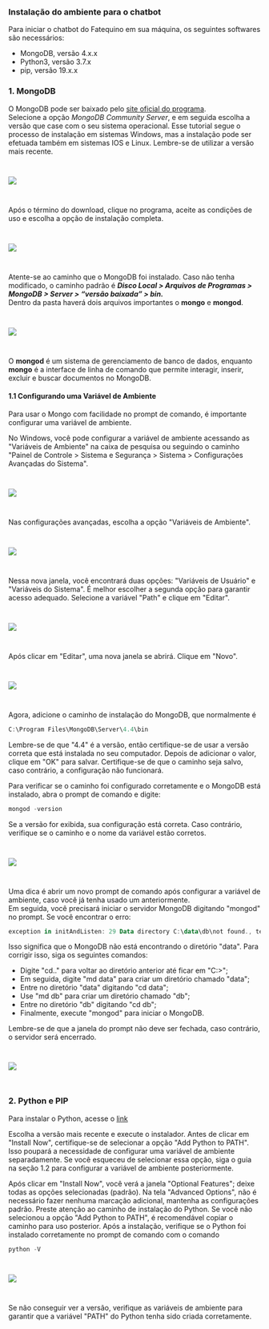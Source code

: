 
### Instalação do ambiente para o chatbot
Para iniciar o chatbot do Fatequino em sua máquina, os seguintes softwares são necessários:
- MongoDB, versão 4.x.x
- Python3, versão 3.7.x
- pip, versão 19.x.x

### 1. MongoDB

O MongoDB pode ser baixado pelo [site oficial do programa](https://www.mongodb.com/try/download/community).  
Selecione a opção <i>MongoDB Community Server</i>, e em seguida escolha a versão que case com o seu sistema operacional. Esse tutorial segue o processo de instalação em sistemas Windows, mas a instalação pode ser efetuada também em sistemas IOS e Linux. Lembre-se de utilizar a versão mais recente.

<img src="./static/readme-imgs/tela_01.png" />

Após o término do download, clique no programa, aceite as condições de uso e escolha a opção de instalação completa.

<img src="./static/readme-imgs/tela_02.png" />

Atente-se ao caminho que o MongoDB foi instalado. Caso não tenha modificado, o caminho padrão é <i><b>Disco Local > Arquivos de Programas > MongoDB > Server > “versão baixada” > bin.</b></i>  
Dentro da pasta haverá dois arquivos importantes o <b>mongo</b> e <b>mongod</b>.

<img src="./static/readme-imgs/tela_03.png" />

O <b>mongod</b> é um sistema de gerenciamento de banco de dados, enquanto <b>mongo</b> é a interface de linha de comando que permite interagir, inserir, excluir e buscar documentos no MongoDB.  

#### 1.1 Configurando uma Variável de Ambiente

Para usar o Mongo com facilidade no prompt de comando, é importante configurar uma variável de ambiente.

No Windows, você pode configurar a variável de ambiente acessando as "Variáveis de Ambiente" na caixa de pesquisa ou seguindo o caminho "Painel de Controle > Sistema e Segurança > Sistema > Configurações Avançadas do Sistema".

<img src="./static/readme-imgs/tela_04.png" />

Nas configurações avançadas, escolha a opção "Variáveis de Ambiente".

<img src="./static/readme-imgs/tela_05.png" />

Nessa nova janela, você encontrará duas opções: "Variáveis de Usuário" e "Variáveis do Sistema". É melhor escolher a segunda opção para garantir acesso adequado. Selecione a variável "Path" e clique em "Editar".

<img src="./static/readme-imgs/tela_06.png" />

Após clicar em "Editar", uma nova janela se abrirá. Clique em "Novo".

<img src="./static/readme-imgs/tela_07.png" />

Agora, adicione o caminho de instalação do MongoDB, que normalmente é 
``` powershell
C:\Program Files\MongoDB\Server\4.4\bin
```
Lembre-se de que "4.4" é a versão, então certifique-se de usar a versão correta que está instalada no seu computador. Depois de adicionar o valor, clique em "OK" para salvar. Certifique-se de que o caminho seja salvo, caso contrário, a configuração não funcionará.

Para verificar se o caminho foi configurado corretamente e o MongoDB está instalado, abra o prompt de comando e digite:
``` powershell
mongod -version
```
Se a versão for exibida, sua configuração está correta. Caso contrário, verifique se o caminho e o nome da variável estão corretos.

<img src="./static/readme-imgs/tela_08.png" />

Uma dica é abrir um novo prompt de comando após configurar a variável de ambiente, caso você já tenha usado um anteriormente.  
Em seguida, você precisará iniciar o servidor MongoDB digitando "mongod" no prompt. Se você encontrar o erro:

``` powershell
exception in initAndListen: 29 Data directory C:\data\db\not found., terminating
```

Isso significa que o MongoDB não está encontrando o diretório "data". Para corrigir isso, siga os seguintes comandos:

- Digite "cd.." para voltar ao diretório anterior até ficar em "C:>";
- Em seguida, digite "md data" para criar um diretório chamado "data";
- Entre no diretório "data" digitando "cd data";
- Use "md db" para criar um diretório chamado "db";
- Entre no diretório "db" digitando "cd db";
- Finalmente, execute "mongod" para iniciar o MongoDB.

Lembre-se de que a janela do prompt não deve ser fechada, caso contrário, o servidor será encerrado.

<img src="./static/readme-imgs/tela_09.png" />

### 2. Python e PIP

Para instalar o Python, acesse o [link](https://www.python.org/downloads/)

Escolha a versão mais recente e execute o instalador. Antes de clicar em "Install Now", certifique-se de selecionar a opção "Add Python to PATH". Isso poupará a necessidade de configurar uma variável de ambiente separadamente. Se você esqueceu de selecionar essa opção, siga o guia na seção 1.2 para configurar a variável de ambiente posteriormente.

Após clicar em "Install Now", você verá a janela "Optional Features"; deixe todas as opções selecionadas (padrão). Na tela "Advanced Options", não é necessário fazer nenhuma marcação adicional, mantenha as configurações padrão. Preste atenção ao caminho de instalação do Python. Se você não selecionou a opção "Add Python to PATH", é recomendável copiar o caminho para uso posterior. Após a instalação, verifique se o Python foi instalado corretamente no prompt de comando com o comando 
``` powershell
python -V
```

<img src="./static/readme-imgs/tela_10.png" />

Se não conseguir ver a versão, verifique as variáveis de ambiente para garantir que a variável "PATH" do Python tenha sido criada corretamente.

<style>
    img{
    max-height: 500px !important;
    margin-top: 2em;
    margin-bottom: 2em;
    }
</style>
